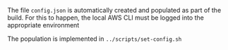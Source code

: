 The file `config.json` is automatically created and populated as part of the build. For
this to happen, the local AWS CLI must be logged into the appropriate environment

The population is implemented in `../scripts/set-config.sh`
